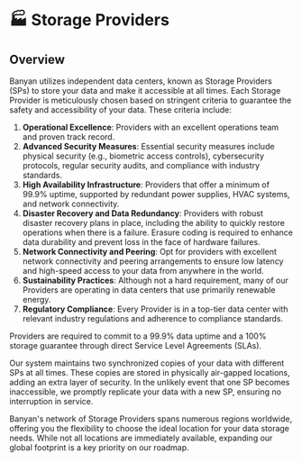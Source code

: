 # 🏭 Storage Providers

## Overview

Banyan utilizes independent data centers, known as Storage Providers (SPs) to store your data and make it accessible at all times. Each Storage Provider is meticulously chosen based on stringent criteria to guarantee the safety and accessibility of your data. These criteria include:

1. **Operational Excellence**: Providers with an excellent operations team and proven track record.
2. **Advanced Security Measures**: Essential security measures include physical security (e.g., biometric access controls), cybersecurity protocols, regular security audits, and compliance with industry standards.
3. **High Availability Infrastructure**: Providers that offer a minimum of 99.9% uptime, supported by redundant power supplies, HVAC systems, and network connectivity.
4. **Disaster Recovery and Data Redundancy**: Providers with robust disaster recovery plans in place, including the ability to quickly restore operations when there is a failure. Erasure coding is required to enhance data durability and prevent loss in the face of hardware failures.
5. **Network Connectivity and Peering**: Opt for providers with excellent network connectivity and peering arrangements to ensure low latency and high-speed access to your data from anywhere in the world.
6. **Sustainability Practices**: Although not a hard requirement, many of our Providers are operating in data centers that use primarily renewable energy.
7. **Regulatory Compliance**: Every Provider is in a top-tier data center with relevant industry regulations and adherence to compliance standards.

Providers are required to commit to a 99.9% data uptime and a 100% storage guarantee through direct Service Level Agreements (SLAs).

Our system maintains two synchronized copies of your data with different SPs at all times. These copies are stored in physically air-gapped locations, adding an extra layer of security. In the unlikely event that one SP becomes inaccessible, we promptly replicate your data with a new SP, ensuring no interruption in service.

Banyan's network of Storage Providers spans numerous regions worldwide, offering you the flexibility to choose the ideal location for your data storage needs. While not all locations are immediately available, expanding our global footprint is a key priority on our roadmap.
